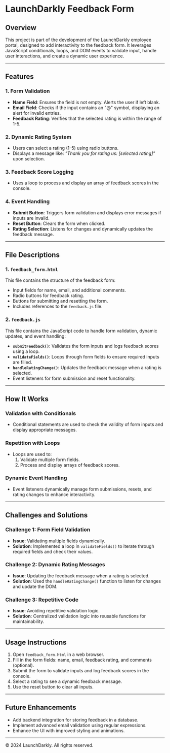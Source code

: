 # LaunchDarkly Feedback Form  

## Overview  
This project is part of the development of the LaunchDarkly employee portal, designed to add interactivity to the feedback form. It leverages JavaScript conditionals, loops, and DOM events to validate input, handle user interactions, and create a dynamic user experience.  

---

## Features  

### 1. **Form Validation**  
- **Name Field**: Ensures the field is not empty. Alerts the user if left blank.  
- **Email Field**: Checks if the input contains an "@" symbol, displaying an alert for invalid entries.  
- **Feedback Rating**: Verifies that the selected rating is within the range of 1-5.  

### 2. **Dynamic Rating System**  
- Users can select a rating (1-5) using radio buttons.  
- Displays a message like: _"Thank you for rating us: [selected rating]"_ upon selection.  

### 3. **Feedback Score Logging**  
- Uses a loop to process and display an array of feedback scores in the console.  

### 4. **Event Handling**  
- **Submit Button**: Triggers form validation and displays error messages if inputs are invalid.  
- **Reset Button**: Clears the form when clicked.  
- **Rating Selection**: Listens for changes and dynamically updates the feedback message.  

---

## File Descriptions  

### 1. `feedback_form.html`  
This file contains the structure of the feedback form:  
- Input fields for name, email, and additional comments.  
- Radio buttons for feedback rating.  
- Buttons for submitting and resetting the form.  
- Includes references to the `feedback.js` file.  

### 2. `feedback.js`  
This file contains the JavaScript code to handle form validation, dynamic updates, and event handling:  
- **`submitFeedback()`**: Validates the form inputs and logs feedback scores using a loop.  
- **`validateFields()`**: Loops through form fields to ensure required inputs are filled.  
- **`handleRatingChange()`**: Updates the feedback message when a rating is selected.  
- Event listeners for form submission and reset functionality.  

---

## How It Works  

### Validation with Conditionals  
- Conditional statements are used to check the validity of form inputs and display appropriate messages.  

### Repetition with Loops  
- Loops are used to:  
  1. Validate multiple form fields.  
  2. Process and display arrays of feedback scores.  

### Dynamic Event Handling  
- Event listeners dynamically manage form submissions, resets, and rating changes to enhance interactivity.  

---

## Challenges and Solutions  

### Challenge 1: Form Field Validation  
- **Issue**: Validating multiple fields dynamically.  
- **Solution**: Implemented a loop in `validateFields()` to iterate through required fields and check their values.  

### Challenge 2: Dynamic Rating Messages  
- **Issue**: Updating the feedback message when a rating is selected.  
- **Solution**: Used the `handleRatingChange()` function to listen for changes and update the DOM.  

### Challenge 3: Repetitive Code  
- **Issue**: Avoiding repetitive validation logic.  
- **Solution**: Centralized validation logic into reusable functions for maintainability.  

---

## Usage Instructions  

1. Open `feedback_form.html` in a web browser.  
2. Fill in the form fields: name, email, feedback rating, and comments (optional).  
3. Submit the form to validate inputs and log feedback scores in the console.  
4. Select a rating to see a dynamic feedback message.  
5. Use the reset button to clear all inputs.  

---

## Future Enhancements  
- Add backend integration for storing feedback in a database.  
- Implement advanced email validation using regular expressions.  
- Enhance the UI with improved styling and animations.  

---

© 2024 LaunchDarkly. All rights reserved.  
